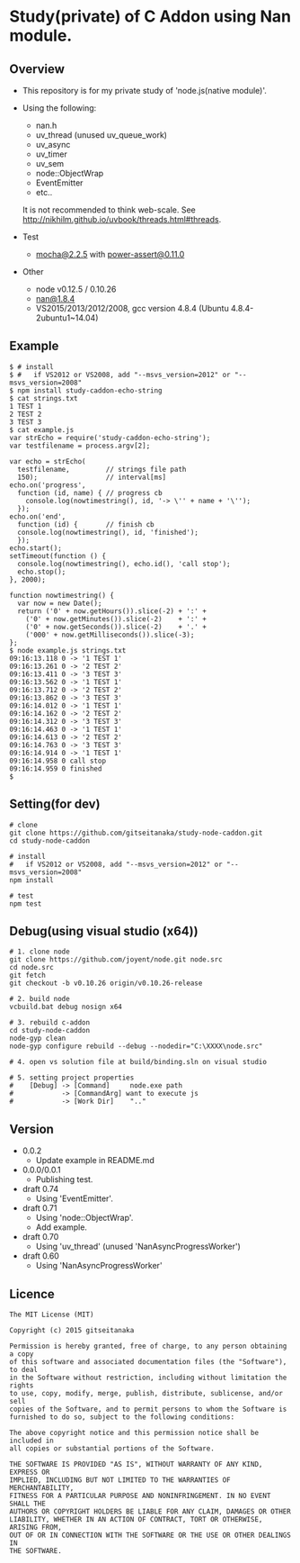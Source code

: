 # Study(private) of C Addon using Nan module.


## Overview

* This repository is for my private study of 'node.js(native module)'.
* Using the following:
    - nan.h
    - uv_thread (unused uv_queue_work)
    - uv_async
    - uv_timer
    - uv_sem
    - node::ObjectWrap
    - EventEmitter
    - etc..
    
    It is not recommended to think web-scale. See <http://nikhilm.github.io/uvbook/threads.html#threads>.

* Test
    - mocha@2.2.5 with power-assert@0.11.0

* Other
    - node v0.12.5 / 0.10.26
    - nan@1.8.4
    - VS2015/2013/2012/2008, gcc version 4.8.4 (Ubuntu 4.8.4-2ubuntu1~14.04)

## Example
	
	$ # install
    $ #   if VS2012 or VS2008, add "--msvs_version=2012" or "--msvs_version=2008" 
	$ npm install study-caddon-echo-string
	$ cat strings.txt
	1 TEST 1
    2 TEST 2
    3 TEST 3
	$ cat example.js  
    var strEcho = require('study-caddon-echo-string');
    var testfilename = process.argv[2];
    
    var echo = strEcho(
      testfilename,         // strings file path
      150);                 // interval[ms]
    echo.on('progress',
      function (id, name) { // progress cb
        console.log(nowtimestring(), id, '-> \'' + name + '\'');
      });
    echo.on('end',
      function (id) {       // finish cb
      console.log(nowtimestring(), id, 'finished');
      });
    echo.start();
    setTimeout(function () {
      console.log(nowtimestring(), echo.id(), 'call stop');
      echo.stop();
    }, 2000);
    
    function nowtimestring() {
      var now = new Date();
      return ('0' + now.getHours()).slice(-2) + ':' +
        ('0' + now.getMinutes()).slice(-2)    + ':' +
        ('0' + now.getSeconds()).slice(-2)    + '.' +
        ('000' + now.getMilliseconds()).slice(-3);
    };
    $ node example.js strings.txt
    09:16:13.118 0 -> '1 TEST 1'
    09:16:13.261 0 -> '2 TEST 2'
    09:16:13.411 0 -> '3 TEST 3'
    09:16:13.562 0 -> '1 TEST 1'
    09:16:13.712 0 -> '2 TEST 2'
    09:16:13.862 0 -> '3 TEST 3'
    09:16:14.012 0 -> '1 TEST 1'
    09:16:14.162 0 -> '2 TEST 2'
    09:16:14.312 0 -> '3 TEST 3'
    09:16:14.463 0 -> '1 TEST 1'
    09:16:14.613 0 -> '2 TEST 2'
    09:16:14.763 0 -> '3 TEST 3'
    09:16:14.914 0 -> '1 TEST 1'
    09:16:14.958 0 call stop
    09:16:14.959 0 finished
    $

## Setting(for dev)
	
	# clone
	git clone https://github.com/gitseitanaka/study-node-caddon.git
	cd study-node-caddon
	
	# install
	#   if VS2012 or VS2008, add "--msvs_version=2012" or "--msvs_version=2008" 
	npm install
	
	# test
	npm test

## Debug(using visual studio (x64))

	# 1. clone node
	git clone https://github.com/joyent/node.git node.src
	cd node.src
	git fetch
	git checkout -b v0.10.26 origin/v0.10.26-release

	# 2. build node
	vcbuild.bat debug nosign x64

	# 3. rebuild c-addon
	cd study-node-caddon
	node-gyp clean
	node-gyp configure rebuild --debug --nodedir="C:\XXXX\node.src" 
	
	# 4. open vs solution file at build/binding.sln on visual studio
	
	# 5. setting project properties
	#    [Debug] -> [Command]     node.exe path
	#            -> [CommandArg] want to execute js
	#            -> [Work Dir]    ".."


## Version

* 0.0.2
   - Update example in README.md
* 0.0.0/0.0.1
   - Publishing test.
* draft 0.74
    - Using 'EventEmitter'.
* draft 0.71
    - Using 'node::ObjectWrap'.
    - Add example.
* draft 0.70
    - Using 'uv_thread' (unused 'NanAsyncProgressWorker')
* draft 0.60
    - Using 'NanAsyncProgressWorker'

## Licence

	The MIT License (MIT)
	
	Copyright (c) 2015 gitseitanaka
	
	Permission is hereby granted, free of charge, to any person obtaining a copy
	of this software and associated documentation files (the "Software"), to deal
	in the Software without restriction, including without limitation the rights
	to use, copy, modify, merge, publish, distribute, sublicense, and/or sell
	copies of the Software, and to permit persons to whom the Software is
	furnished to do so, subject to the following conditions:
	
	The above copyright notice and this permission notice shall be included in
	all copies or substantial portions of the Software.
	
	THE SOFTWARE IS PROVIDED "AS IS", WITHOUT WARRANTY OF ANY KIND, EXPRESS OR
	IMPLIED, INCLUDING BUT NOT LIMITED TO THE WARRANTIES OF MERCHANTABILITY,
	FITNESS FOR A PARTICULAR PURPOSE AND NONINFRINGEMENT. IN NO EVENT SHALL THE
	AUTHORS OR COPYRIGHT HOLDERS BE LIABLE FOR ANY CLAIM, DAMAGES OR OTHER
	LIABILITY, WHETHER IN AN ACTION OF CONTRACT, TORT OR OTHERWISE, ARISING FROM,
	OUT OF OR IN CONNECTION WITH THE SOFTWARE OR THE USE OR OTHER DEALINGS IN
	THE SOFTWARE.
